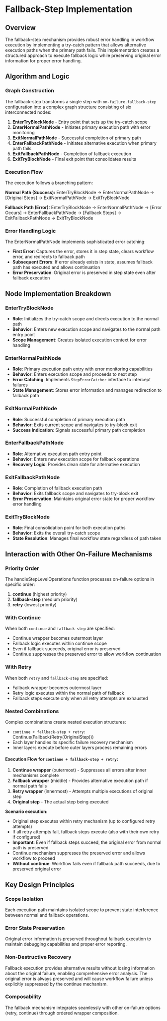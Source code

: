 # Fallback-Step Implementation

## Overview

The fallback-step mechanism provides robust error handling in workflow execution by implementing a try-catch pattern that allows alternative execution paths when the primary path fails. This implementation creates a structured approach to execute fallback logic while preserving original error information for proper error handling.

## Algorithm and Logic

### Graph Construction

The fallback-step transforms a single step with `on-failure.fallback-step` configuration into a complex graph structure consisting of six interconnected nodes:

1. **EnterTryBlockNode** - Entry point that sets up the try-catch scope
2. **EnterNormalPathNode** - Initiates primary execution path with error monitoring
3. **ExitNormalPathNode** - Successful completion of primary path
4. **EnterFallbackPathNode** - Initiates alternative execution when primary path fails
5. **ExitFallbackPathNode** - Completion of fallback execution
6. **ExitTryBlockNode** - Final exit point that consolidates results

### Execution Flow

The execution follows a branching pattern:

**Normal Path (Success):**
EnterTryBlockNode → EnterNormalPathNode → [Original Steps] → ExitNormalPathNode → ExitTryBlockNode

**Fallback Path (Error):**
EnterTryBlockNode → EnterNormalPathNode → [Error Occurs] → EnterFallbackPathNode → [Fallback Steps] → ExitFallbackPathNode → ExitTryBlockNode

### Error Handling Logic

The EnterNormalPathNode implements sophisticated error catching:

- **First Error**: Captures the error, stores it in step state, clears workflow error, and redirects to fallback path
- **Subsequent Errors**: If error already exists in state, assumes fallback path has executed and allows continuation
- **Error Preservation**: Original error is preserved in step state even after fallback execution

## Node Implementation Breakdown

### EnterTryBlockNode
- **Role**: Initializes the try-catch scope and directs execution to the normal path
- **Behavior**: Enters new execution scope and navigates to the normal path entry point
- **Scope Management**: Creates isolated execution context for error handling

### EnterNormalPathNode  
- **Role**: Primary execution path entry with error monitoring capabilities
- **Behavior**: Enters execution scope and proceeds to next step
- **Error Catching**: Implements `StepErrorCatcher` interface to intercept failures
- **State Management**: Stores error information and manages redirection to fallback path

### ExitNormalPathNode
- **Role**: Successful completion of primary execution path
- **Behavior**: Exits current scope and navigates to try-block exit
- **Success Indication**: Signals successful primary path completion

### EnterFallbackPathNode
- **Role**: Alternative execution path entry point
- **Behavior**: Enters new execution scope for fallback operations
- **Recovery Logic**: Provides clean slate for alternative execution

### ExitFallbackPathNode
- **Role**: Completion of fallback execution path
- **Behavior**: Exits fallback scope and navigates to try-block exit
- **Error Preservation**: Maintains original error state for proper workflow error handling

### ExitTryBlockNode
- **Role**: Final consolidation point for both execution paths
- **Behavior**: Exits the overall try-catch scope
- **State Resolution**: Manages final workflow state regardless of path taken

## Interaction with Other On-Failure Mechanisms

### Priority Order
The handleStepLevelOperations function processes on-failure options in specific order:
1. **continue** (highest priority)
2. **fallback-step** (medium priority)  
3. **retry** (lowest priority)

### With Continue
When both `continue` and `fallback-step` are specified:
- Continue wrapper becomes outermost layer
- Fallback logic executes within continue scope
- Even if fallback succeeds, original error is preserved
- Continue suppresses the preserved error to allow workflow continuation

### With Retry
When both `retry` and `fallback-step` are specified:
- Fallback wrapper becomes outermost layer
- Retry logic executes within the normal path of fallback
- Fallback steps execute only when all retry attempts are exhausted

### Nested Combinations
Complex combinations create nested execution structures:
- `continue + fallback-step + retry`: Continue(Fallback(Retry(OriginalStep)))
- Each layer handles its specific failure recovery mechanism
- Inner layers execute before outer layers process remaining errors

#### Execution Flow for `continue + fallback-step + retry`:
1. **Continue wrapper** (outermost) - Suppresses all errors after inner mechanisms complete
2. **Fallback wrapper** (middle) - Provides alternative execution path if normal path fails
3. **Retry wrapper** (innermost) - Attempts multiple executions of original step
4. **Original step** - The actual step being executed

**Scenario execution:**
- Original step executes within retry mechanism (up to configured retry attempts)
- If all retry attempts fail, fallback steps execute (also with their own retry if configured)
- **Important**: Even if fallback steps succeed, the original error from normal path is preserved
- Continue mechanism suppresses the preserved error and allows workflow to proceed
- **Without continue**: Workflow fails even if fallback path succeeds, due to preserved original error

## Key Design Principles

### Scope Isolation
Each execution path maintains isolated scope to prevent state interference between normal and fallback operations.

### Error State Preservation
Original error information is preserved throughout fallback execution to maintain debugging capabilities and proper error reporting.

### Non-Destructive Recovery
Fallback execution provides alternative results without losing information about the original failure, enabling comprehensive error analysis. The original error is always preserved and will cause workflow failure unless explicitly suppressed by the continue mechanism.

### Composability
The fallback mechanism integrates seamlessly with other on-failure options (retry, continue) through ordered wrapper composition.
